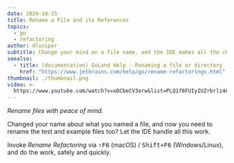 ```yaml
---
date: 2020-10-15
title: Rename a File and its References
topics:
  - go
  - refactoring
author: dlsniper
subtitle: Change your mind on a file name, and the IDE makes all the changes for you.
seealso:
  - title: (documentation) GoLand Help - Renaming a file or directory
    href: "https://www.jetbrains.com/help/go/rename-refactorings.html"
thumbnail: ./thumbnail.png
video: >-
  https://www.youtube.com/watch?v=xDCbeCV3orw&list=PLQ176FUIyIUZrbrlz4AY1V8VzBJKZyVlW&index=102
---
```


_Rename files with peace of mind._

Changed your name about what you named a file, and now you need to rename the test and example files too? Let the IDE handle all this work.

Invoke _Rename Refactoring_ via <kbd>⇧F6</kbd> (macOS) / <kbd>Shift+F6</kbd> (Windows/Linux), and do the work, safely and quickly.
